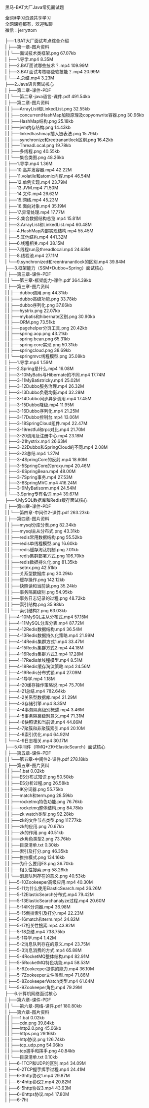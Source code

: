 黑马-BAT大厂Java常见面试题

全网it学习资源共享学习<br>全网课程都有，欢迎私聊<br>微信：jerryttom<br>

├──1.BAT大厂面试考点综合介绍<br> | ├──第一章-图片资料<br> | | └──面试技术类框架.png 67.07kb<br> | ├──1.导学.mp4 8.35M<br> | ├──2.BAT面试哪些技术？.mp4 109.99M<br> | ├──3.BAT面试考核哪些软技能？.mp4 20.99M<br> | └──4.总结.mp4 3.23M<br> ├──2.Java语言面试核心<br> | ├──第二章-课件-PDF<br> | | └──第二章-java语言-课件.pdf 491.54kb<br> | ├──第二章-图片资料<br> | | ├──ArrayList和LinkedList.png 32.55kb<br> | | ├──concurrentHashMap加锁原理及copyonwrite容器.png 30.96kb<br> | | ├──HashMap结构.png 25.18kb<br> | | ├──jvm内存结构.png 14.43kb<br> | | ├──linkedhashmap插入链表法.png 15.79kb<br> | | ├──synchronize和reetranantlock区别.png 16.42kb<br> | | ├──ThreadLocal.png 19.78kb<br> | | ├──多线程.png 40.55kb<br> | | └──集合类图.png 48.26kb<br> | ├──1.导学.mp4 1.36M<br> | ├──10.高并发容器.mp4 42.22M<br> | ├──11.volatile和atomic内容.mp4 46.54M<br> | ├──12.单例实现.mp4 23.79M<br> | ├──13.JVM.mp4 71.50M<br> | ├──14.文件.mp4 26.62M<br> | ├──15.网络.mp4 45.23M<br> | ├──16.面向对象.mp4 35.19M<br> | ├──17.异常处理.mp4 17.77M<br> | ├──2.集合数据结构总览.mp4 15.81M<br> | ├──3.ArrayList和LinkedList.mp4 60.48M<br> | ├──4.HashMap内部实现结构.mp4 55.45M<br> | ├──5.其他结构.mp4 441.32M<br> | ├──6.线程相关.mp4 38.15M<br> | ├──7.线程run及threadlocal.mp4 24.63M<br> | ├──8.线程池.mp4 27.11M<br> | └──9.synchronized和reentranantlock的区别.mp4 39.84M<br> ├──3.框架能力（SSM+Dubbo+Spring）面试核心<br> | ├──第三章-课件-PDF<br> | | └──第三章-框架能力-课件.pdf 364.39kb<br> | ├──第三章-图片资料<br> | | ├──dubbo调用.png 44.31kb<br> | | ├──dubbo高级功能.png 33.78kb<br> | | ├──dubbo序列化.png 37.66kb<br> | | ├──hystrix.png 22.07kb<br> | | ├──mybatis和hibernate区别.png 30.90kb<br> | | ├──ORM.png 73.51kb<br> | | ├──pagehelper分页工具.png 20.42kb<br> | | ├──spring aop.png 43.21kb<br> | | ├──spring bean.png 65.31kb<br> | | ├──spring core实现.png 50.31kb<br> | | ├──springcloud.png 38.69kb<br> | | └──springmvc线程模型.png 35.08kb<br> | ├──1.导学.mp4 1.59M<br> | ├──2.Spring是什么.mp4 16.08M<br> | ├──3-10MyBatis与Hibernate的不同.mp4 17.74M<br> | ├──3-11MyBatistricky.mp4 25.02M<br> | ├──3-12Dubbo服务治理.mp4 26.32M<br> | ├──3-13Dubbo负载均衡.mp4 32.28M<br> | ├──3-14Dubbo同步异步调用.mp4 17.45M<br> | ├──3-15Dubbo降级.mp4 11.95M<br> | ├──3-16Dubbo序列化.mp4 21.25M<br> | ├──3-17Dubbo控制台.mp4 13.06M<br> | ├──3-18SpringCloud组件.mp4 22.47M<br> | ├──3-19restful和rpc对比.mp4 21.70M<br> | ├──3-20调用及注册中心.mp4 23.18M<br> | ├──3-21hystrix.mp4 26.63M<br> | ├──3-22Dubbo和SpringCloud的不同.mp4 2.08M<br> | ├──3-23总结.mp4 1.27M<br> | ├──3-4SpringCore的反射.mp4 18.60M<br> | ├──3-5SpringCore的proxy.mp4 20.46M<br> | ├──3-6SpringBean.mp4 48.00M<br> | ├──3-7Spring事务.mp4 27.53M<br> | ├──3-8SpringMVC.mp4 416.24M<br> | ├──3-9MyBatisorm.mp4 24.54M<br> | └──3.Spring专有名词.mp4 39.67M<br> ├──4.MySQL数据库和Redis缓存面试核心<br> | ├──第四章-课件-PDF<br> | | └──第四章-中间件2-课件.pdf 263.23kb<br> | ├──第四章-图片资料<br> | | ├──mysql分库分表.png 82.34kb<br> | | ├──mysql主从分布式.png 43.31kb<br> | | ├──redis常用数据结构.png 55.52kb<br> | | ├──redis单线程模型.png 16.60kb<br> | | ├──redis缓存淘汰机制.png 7.01kb<br> | | ├──redis集群部署方式.png 106.70kb<br> | | ├──redis数据持久化.png 81.35kb<br> | | ├──setnx.png 42.51kb<br> | | ├──关系型数据库.png 30.29kb<br> | | ├──缓存操作.png 142.12kb<br> | | ├──快照读和当前读.png 35.24kb<br> | | ├──事务隔离级别.png 54.95kb<br> | | ├──事务日志记录的过程.png 48.72kb<br> | | ├──索引结构.png 35.98kb<br> | | └──索引结构2.png 63.03kb<br> | ├──4-10MySQL主从分布式.mp4 57.15M<br> | ├──4-11MySQL分库分表.mp4 87.72M<br> | ├──4-12Redis数据结构.mp4 36.54M<br> | ├──4-13Redis数据持久化策略.mp4 21.99M<br> | ├──4-14Redis集群方式1.mp4 33.47M<br> | ├──4-15Redis集群方式2.mp4 44.18M<br> | ├──4-16Redis集群方式3.mp4 17.28M<br> | ├──4-17Redis单线程模型.mp4 8.51M<br> | ├──4-18Redis缓存淘汰策略.mp4 24.56M<br> | ├──4-19Redis分布式锁.mp4 27.09M<br> | ├──4-1导学.mp4 1.18M<br> | ├──4-20缓存操作策略说.mp4 75.70M<br> | ├──4-21总结.mp4 782.64kb<br> | ├──4-2关系型数据库.mp4 21.29M<br> | ├──4-3存储引擎.mp4 8.35M<br> | ├──4-4事务隔离级别概述.mp4 3.46M<br> | ├──4-5事务隔离级别意义.mp4 71.31M<br> | ├──4-6快照读和当前读.mp4 44.86M<br> | ├──4-7聚簇和非聚簇索引.mp4 20.10M<br> | ├──4-8索引优化.mp4 64.92M<br> | └──4-9日志相关.mp4 30.17M<br> ├──5.中间件（RMQ+ZK+ElasticSearch）面试核心<br> | ├──第五章-课件-PDF<br> | | └──第五章-中间件2-课件.pdf 278.18kb<br> | ├──第五章-图片资料<br> | | ├──1.bat 0.02kb<br> | | ├──ES分布式知识.png 50.50kb<br> | | ├──ES分析过程.png 26.58kb<br> | | ├──IK分词器.png 55.75kb<br> | | ├──match和term.png 28.59kb<br> | | ├──rocketmq特色功能.png 76.76kb<br> | | ├──rocketmq整体结构.png 84.78kb<br> | | ├──zk watch类型.png 92.28kb<br> | | ├──zk的文件节点类型.png 117.77kb<br> | | ├──zk的应用.png 70.67kb<br> | | ├──zk的作用.png 40.51kb<br> | | ├──zk角色类型2.png 73.76kb<br> | | ├──目录清单.txt 0.30kb<br> | | ├──索引及打分.png 46.35kb<br> | | ├──推拉模式.png 134.16kb<br> | | ├──为什么要用ES.png 36.70kb<br> | | ├──相关性搜索.png 58.26kb<br> | | └──消息队列存在的意义.png 40.53kb<br> | ├──5-10Zookeeper高级应用.mp4 40.30M<br> | ├──5-11为什么使用ElasticSearch.mp4 26.26M<br> | ├──5-12ElasticSearch分布式.mp4 79.42M<br> | ├──5-13ElasticSearchanalyze过程.mp4 20.60M<br> | ├──5-14IK分词器.mp4 36.98M<br> | ├──5-15倒排索引及打分.mp4 22.23M<br> | ├──5-16match和term.mp4 24.82M<br> | ├──5-17相关性搜索.mp4 43.82M<br> | ├──5-18总结.mp4 738.75kb<br> | ├──5-1导学.mp4 1.42M<br> | ├──5-2消息队列存在的意义.mp4 23.75M<br> | ├──5-3消息消费的方式.mp4 65.88M<br> | ├──5-4RocketMQ整体结构.mp4 82.91M<br> | ├──5-5RocketMQ特色功能.mp4 58.53M<br> | ├──5-6Zookeeper提供的能力.mp4 36.10M<br> | ├──5-7Zookeeper文件类型.mp4 71.86M<br> | ├──5-8ZookeeperWatch类型.mp4 61.64M<br> | └──5-9Zookeeper角色.mp4 79.29M<br> ├──6.计算机网络面试核心<br> | ├──第六章-课件-PDF<br> | | └──第六章-网络-课件.pdf 180.80kb<br> | ├──第六章-图片资料<br> | | ├──1.bat 0.02kb<br> | | ├──cdn.png 39.84kb<br> | | ├──http2.0.png 45.06kb<br> | | ├──https.png 29.16kb<br> | | ├──http协议.png 126.74kb<br> | | ├──tcp_udp.png 54.06kb<br> | | ├──tcp握手和挥手.png 40.84kb<br> | | └──目录清单.txt 0.10kb<br> | ├──6-1TCP和UDP的区别.mp4 34.09M<br> | ├──6-2TCP握手挥手过程.mp4 24.41M<br> | ├──6-3http协议1.mp4 29.87M<br> | ├──6-4http协议2.mp4 20.82M<br> | ├──6-5http协议3.mp4 43.93M<br> | ├──6-6https协议.mp4 17.80M<br> | ├──6-7ht